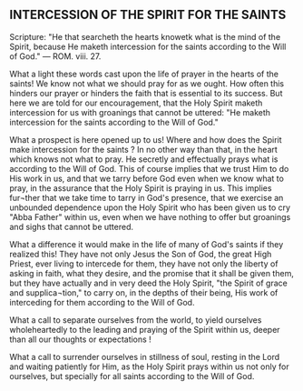 ## INTERCESSION OF THE SPIRIT FOR THE SAINTS ##

Scripture: "He that searcheth the hearts knowetk what is the mind of the Spirit, because He maketh intercession for the saints according to the Will of God." — ROM. viii. 27.



What a light these words cast upon the life of prayer in the hearts of the saints! We know not what we should pray for as we ought. How often this hinders our prayer or hinders the faith that is essential to its success. But here we are told for our encouragement, that the Holy Spirit maketh intercession for us with groanings that cannot be uttered: "He maketh intercession for the saints according to the Will of God."



What a prospect is here opened up to us! Where and how does the Spirit make intercession for the saints ? In no other way than that, in the heart which knows not what to pray. He secretly and effectually prays what is according to the Will of God. This of course implies that we trust Him to do His work in us, and that we tarry before God even when we know what to pray, in the assurance that the Holy Spirit is praying in us. This implies fur¬ther that we take time to tarry in God's presence, that we exercise an unbounded dependence upon the Holy Spirit who has been given us to cry "Abba Father" within us, even when we have nothing to offer but groanings and sighs that cannot be uttered.



What a difference it would make in the life of many of God's saints if they realized this! They have not only Jesus the Son of God, the great High Priest, ever living to intercede for them, they have not only the liberty of asking in faith, what they desire, and the promise that it shall be given them, but they have actually and in very deed the Holy Spirit, "the Spirit of grace and supplica¬tion," to carry on, in the depths of their being, His work of interceding for them according to the Will of God.



What a call to separate ourselves from the world, to yield ourselves wholeheartedly to the leading and praying of the Spirit within us, deeper than all our thoughts or expectations !

What a call to surrender ourselves in stillness of soul, resting in the Lord and waiting patiently for Him, as the Holy Spirit prays within us not only for ourselves, but specially for all saints according to the Will of God.

